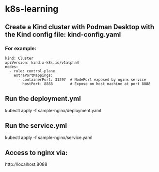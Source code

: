 # k8s-learning

## Create a Kind cluster with Podman Desktop with the Kind config file: kind-config.yaml
### For example:
```
kind: Cluster
apiVersion: kind.x-k8s.io/v1alpha4
nodes:
  - role: control-plane
    extraPortMappings:
      - containerPort: 31297  # NodePort exposed by nginx service
        hostPort: 8888        # Expose on host machine at port 8888
```


## Run the deployment.yml
kubectl apply -f sample-nginx/deployment.yaml

## Run the service.yml
kubectl apply -f sample-nginx/service.yaml

## Access to nginx via:
http://localhost:8088